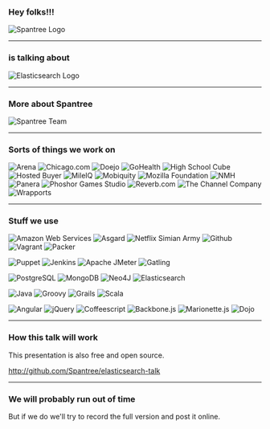 ### Hey folks!!!

<img src="images/spantree.svg" alt="Spantree Logo" class="plain"/>

---

### is talking about

<img src="images/elasticsearch.png" alt="Elasticsearch Logo" class="plain"/>

---

### More about Spantree

<img alt="Spantree Team" src="images/team.jpg" class="plain"/>

---

### Sorts of things we work on

![Arena](images/arena.png)
![Chicago.com](images/chicagocom.png)
![Doejo](images/doejo.png)
![GoHealth](images/gohealth.png)
![High School Cube](images/highschoolcube.png)
![Hosted Buyer](images/hostedbuyer.png)
![MileIQ](images/mileiq.png)
![Mobiquity](images/mobiquity.png)
![Mozilla Foundation](images/mozilla.svg)
![NMH](images/nmh.gif)
![Panera](images/panera.png)
![Phoshor Games Studio](images/phosphor.jpg)
![Reverb.com](images/reverb.png)
![The Channel Company](images/tcc.jpg)
![Wrapports](images/wrapports.png)

---

### Stuff we use

![Amazon Web Services](images/aws.svg)
![Asgard](images/asgard.png)
![Netflix Simian Army](images/simian-army.png)
![Github](images/github.svg)
![Vagrant](images/vagrant.png)
![Packer](images/packer.png)

![Puppet](images/puppet.svg)
![Jenkins](images/jenkins.png)
![Apache JMeter](images/jmeter.png)
![Gatling](images/gatling.png)

![PostgreSQL](images/postgres.svg)
![MongoDB](images/mongodb.png)
![Neo4J](images/neo4j.svg)
![Elasticsearch](images/elasticsearch.png)

![Java](images/java.svg)
![Groovy](images/groovy.svg)
![Grails](images/grails.svg)
![Scala](images/scala.png)

![Angular](images/angular.png)
![jQuery](images/jquery.svg)
![Coffeescript](images/coffeescript.svg)
![Backbone.js](images/backbone.png)
![Marionette.js](images/marionettejs.png)
![Dojo](images/dojo.svg)

---

### How this talk will work

This presentation is also free and open source.

http://github.com/Spantree/elasticsearch-talk

---

### We will probably run out of time

But if we do we'll try to record the full version
and post it online.

